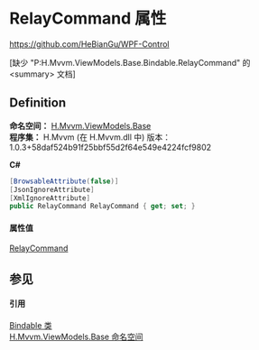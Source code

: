 # RelayCommand 属性
https://github.com/HeBianGu/WPF-Control

\[缺少 "P:H.Mvvm.ViewModels.Base.Bindable.RelayCommand" 的 &lt;summary&gt; 文档\]



## Definition
**命名空间：** <a href="1a39445a-2086-c1ca-7c41-28cbba243517">H.Mvvm.ViewModels.Base</a>  
**程序集：** H.Mvvm (在 H.Mvvm.dll 中) 版本：1.0.3+58daf524b91f25bbf55d2f64e549e4224fcf9802

**C#**
``` C#
[BrowsableAttribute(false)]
[JsonIgnoreAttribute]
[XmlIgnoreAttribute]
public RelayCommand RelayCommand { get; set; }
```



#### 属性值
<a href="a53e5922-4e8f-c983-39e5-ae7072e4015a">RelayCommand</a>

## 参见


#### 引用
<a href="8ab78628-2bd0-bb2a-c8d0-dbc372370609">Bindable 类</a>  
<a href="1a39445a-2086-c1ca-7c41-28cbba243517">H.Mvvm.ViewModels.Base 命名空间</a>  
